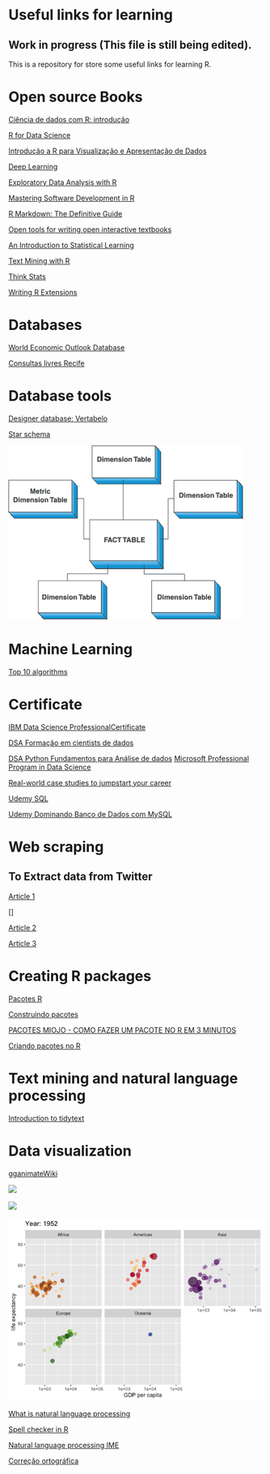 # Useful links for learning
## Work in progress (This file is still being edited).

This is a repository for store some useful links for learning R.

# Open source Books

[Ciência de dados com R: introdução](https://cdr.ibpad.com.br/)

[R for Data Science](http://r4ds.had.co.nz/)

[Introdução a R para Visualização e Apresentação de Dados](http://sillasgonzaga.com/material/curso_visualizacao/)

[Deep Learning](http://www.deeplearningbook.org/)

[Exploratory Data Analysis with R](https://bookdown.org/rdpeng/exdata/)

[Mastering Software Development in R](https://bookdown.org/rdpeng/RProgDA/)

[R Markdown: The Definitive Guide](https://bookdown.org/yihui/rmarkdown/)

[Open tools for writing open interactive textbooks](https://crumplab.github.io/OER_bookdown/)

[An Introduction to Statistical Learning](http://www-bcf.usc.edu/~gareth/ISL/)

[Text Mining with R](https://www.tidytextmining.com/)

[Think Stats](http://greenteapress.com/thinkstats2/html/index.html)

[Writing R Extensions](https://cran.r-project.org/doc/manuals/r-release/R-exts.html)

# Databases

[World Economic Outlook Database](https://www.imf.org/external/pubs/ft/weo/2019/01/weodata/index.aspx)

[Consultas livres Recife](http://dados.recife.pe.gov.br/consultas-livres)

# Database tools

[Designer database: Vertabelo](https://www.vertabelo.com)

[Star schema](https://rafaelpiton.com.br/blog/data-warehouse-star-schema/)

![Star Schema Template](https://github.com/Saulogr/UsefulR/blob/master/img/starschema.gif)

# Machine Learning

[Top 10 algorithms](https://www.semantix.com.br/blog/10-algoritmos-de-machine-learning)

# Certificate

[IBM Data Science ProfessionalCertificate](https://www.coursera.org/specializations/ibm-data-science-professional-certificate)

[DSA Formação em cientists de dados](https://www.datascienceacademy.com.br/bundles?bundle_id=formacao-cientista-de-dados)

[DSA Python Fundamentos para Análise de dados](https://www.datascienceacademy.com.br/course?courseid=python-fundamentos)
[Microsoft Professional Program in Data Science](https://www.edx.org/microsoft-professional-program-data-science)

[Real-world case studies to jumpstart your career](https://www.edx.org/professional-certificate/harvardx-data-science)

[Udemy SQL](https://www.udemy.com/bancos-de-dados-relacionais-basico-avancado/)

[Udemy Dominando Banco de Dados com MySQL](https://www.udemy.com/curso-mysql/)

# Web scraping

## To Extract data from Twitter

[Article 1](https://www.ibpad.com.br/blog/comunicacao-digital/capturando-dados-do-twitter-com-r/)

[]

[Article 2](https://squarelabs.com.br/2018/03/09/analise-de-dados-em-tweets-utilizando-r/)

[Article 3](http://data7.blog/mapeando-seguidores-do-twitter-usando-o-r/)

# Creating R packages

[Pacotes R](http://cursos.leg.ufpr.br/prr/capPacR.html#workflow)

[Construindo pacotes](http://www.leg.ufpr.br/~paulojus/embrapa/Rembrapa/Rembrapase37.html)

[PACOTES MIOJO - COMO FAZER UM PACOTE NO R EM 3 MINUTOS](https://www.curso-r.com/blog/2017-09-07-pacote-miojo/)


[Criando pacotes no R](http://www.cer.ufscar.br/index.php/seminarios/89-como-criar-pacotes-no-r-04-04-16-13hs-na-sala-de-seminarios-do-des-ufscar)

# Text mining and natural language processing

[Introduction to tidytext](https://cran.r-project.org/web/packages/tidytext/vignettes/tidytext.html)

# Data visualization

[gganimateWiki](https://github.com/thomasp85/gganimate/wiki)

![](https://i0.wp.com/2engenheiros.com/wp-content/uploads/2019/01/b2e_emissoes001.gif?w=840)

![](https://www.datanovia.com/en/wp-content/uploads/dn-tutorials/r-tutorial/images/transition_time.gif)

![](https://github.com/thomasp85/gganimate/blob/master/man/figures/README-unnamed-chunk-4-1.gif)

[What is natural language processing](https://medium.com/botsbrasil/o-que-é-o-processamento-de-linguagem-natural-49ece9371cff)

[Spell checker in R](http://www.sumsar.net/blog/2014/12/peter-norvigs-spell-checker-in-two-lines-of-r/)

[Natural language processing IME](https://www.ime.usp.br/~slago/IA-pln.pdf)

[Correção ortográfica](https://cloud.r-project.org/web/packages/hunspell/vignettes/intro.html#setting_a_language)
